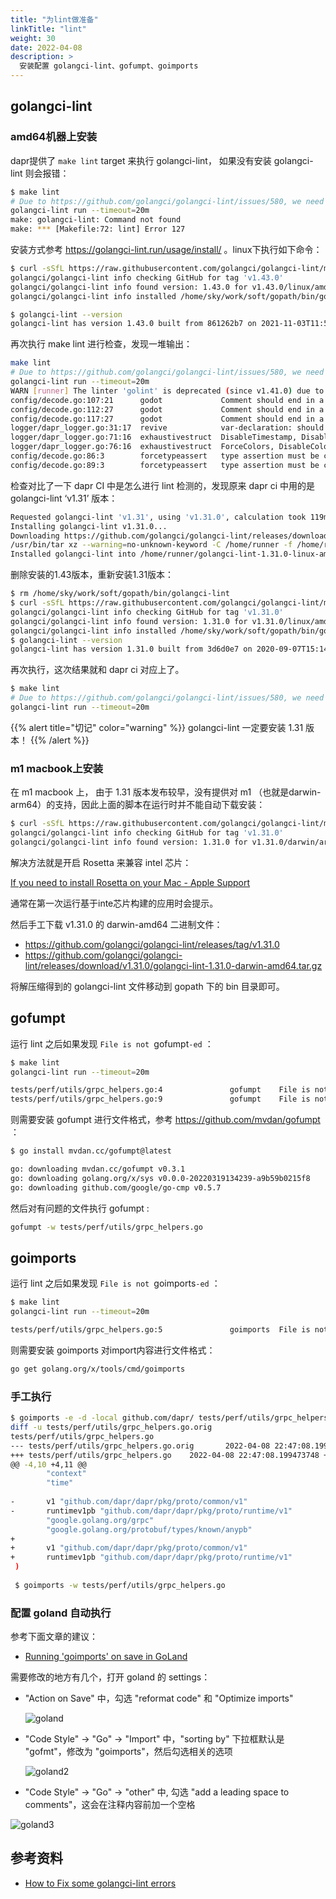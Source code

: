 ```yaml
---
title: "为lint做准备"
linkTitle: "lint"
weight: 30
date: 2022-04-08
description: >
  安装配置 golangci-lint、gofumpt、goimports
---
```


## golangci-lint

### amd64机器上安装

dapr提供了 `make lint`  target 来执行  golangci-lint， 如果没有安装 golangci-lint 则会报错：

```bash
$ make lint
# Due to https://github.com/golangci/golangci-lint/issues/580, we need to add --fix for windows
golangci-lint run --timeout=20m
make: golangci-lint: Command not found
make: *** [Makefile:72: lint] Error 127
```

安装方式参考 https://golangci-lint.run/usage/install/ 。linux下执行如下命令：

```bash
$ curl -sSfL https://raw.githubusercontent.com/golangci/golangci-lint/master/install.sh | sh -s -- -b $(go env GOPATH)/bin v1.43.0
golangci/golangci-lint info checking GitHub for tag 'v1.43.0'
golangci/golangci-lint info found version: 1.43.0 for v1.43.0/linux/amd64
golangci/golangci-lint info installed /home/sky/work/soft/gopath/bin/golangci-lint

$ golangci-lint --version
golangci-lint has version 1.43.0 built from 861262b7 on 2021-11-03T11:57:46Z
```

再次执行 make lint 进行检查，发现一堆输出：

```bash
make lint
# Due to https://github.com/golangci/golangci-lint/issues/580, we need to add --fix for windows
golangci-lint run --timeout=20m
WARN [runner] The linter 'golint' is deprecated (since v1.41.0) due to: The repository of the linter has been archived by the owner.  Replaced by revive. 
config/decode.go:107:21      godot             Comment should end in a period
config/decode.go:112:27      godot             Comment should end in a period
config/decode.go:117:27      godot             Comment should end in a period
logger/dapr_logger.go:31:17  revive            var-declaration: should omit type string from declaration of var DaprVersion; it will be inferred from the right-hand side
logger/dapr_logger.go:71:16  exhaustivestruct  DisableTimestamp, DisableHTMLEscape, DataKey, CallerPrettyfier, PrettyPrint are missing in JSONFormatter
logger/dapr_logger.go:76:16  exhaustivestruct  ForceColors, DisableColors, ForceQuote, DisableQuote, EnvironmentOverrideColors, DisableTimestamp, FullTimestamp, DisableSorting, SortingFunc, DisableLevelTruncation, PadLevelText, QuoteEmptyFields, CallerPrettyfier are missing in TextFormatter
config/decode.go:86:3        forcetypeassert   type assertion must be checked
config/decode.go:89:3        forcetypeassert   type assertion must be checked
```

检查对比了一下 dapr CI 中是怎么进行 lint 检测的，发现原来 dapr ci 中用的是 golangci-lint ‘v1.31’ 版本：

```bash
Requested golangci-lint 'v1.31', using 'v1.31.0', calculation took 119ms
Installing golangci-lint v1.31.0...
Downloading https://github.com/golangci/golangci-lint/releases/download/v1.31.0/golangci-lint-1.31.0-linux-amd64.tar.gz ...
/usr/bin/tar xz --warning=no-unknown-keyword -C /home/runner -f /home/runner/work/_temp/0f22eea4-f347-44ce-af0e-a2575ae885ef
Installed golangci-lint into /home/runner/golangci-lint-1.31.0-linux-amd64/golangci-lint in 1106ms
```

删除安装的1.43版本，重新安装1.31版本：

```bash
$ rm /home/sky/work/soft/gopath/bin/golangci-lint
$ curl -sSfL https://raw.githubusercontent.com/golangci/golangci-lint/master/install.sh | sh -s -- -b $(go env GOPATH)/bin v1.31.0
golangci/golangci-lint info checking GitHub for tag 'v1.31.0'
golangci/golangci-lint info found version: 1.31.0 for v1.31.0/linux/amd64
golangci/golangci-lint info installed /home/sky/work/soft/gopath/bin/golangci-lint
$ golangci-lint --version
golangci-lint has version 1.31.0 built from 3d6d0e7 on 2020-09-07T15:14:41Z
```

再次执行，这次结果就和 dapr ci 对应上了。

```bash
$ make lint
# Due to https://github.com/golangci/golangci-lint/issues/580, we need to add --fix for windows
golangci-lint run --timeout=20m
```

{{% alert title="切记" color="warning" %}}
golangci-lint 一定要安装 1.31 版本！
{{% /alert %}}

### m1 macbook上安装

在 m1 macbook 上， 由于 1.31 版本发布较早，没有提供对 m1 （也就是darwin-arm64）的支持，因此上面的脚本在运行时并不能自动下载安装：

```bash
$ curl -sSfL https://raw.githubusercontent.com/golangci/golangci-lint/master/install.sh | sh -s -- -b $(go env GOPATH)/bin v1.31.0
golangci/golangci-lint info checking GitHub for tag 'v1.31.0'
golangci/golangci-lint info found version: 1.31.0 for v1.31.0/darwin/arm64
```

解决方法就是开启 Rosetta 来兼容 intel 芯片：

[If you need to install Rosetta on your Mac - Apple Support](https://support.apple.com/en-us/HT211861)

通常在第一次运行基于inte芯片构建的应用时会提示。

然后手工下载 v1.31.0 的 darwin-amd64 二进制文件：

- https://github.com/golangci/golangci-lint/releases/tag/v1.31.0
- https://github.com/golangci/golangci-lint/releases/download/v1.31.0/golangci-lint-1.31.0-darwin-amd64.tar.gz

将解压缩得到的 golangci-lint 文件移动到 gopath 下的 bin 目录即可。

## gofumpt

运行 lint 之后如果发现 `File is not `gofumpt`-ed` ：

```bash
$ make lint
golangci-lint run --timeout=20m

tests/perf/utils/grpc_helpers.go:4               gofumpt    File is not `gofumpt`-ed
tests/perf/utils/grpc_helpers.go:9               gofumpt    File is not `gofumpt`-ed
```

则需要安装 gofumpt 进行文件格式，参考 https://github.com/mvdan/gofumpt ：

```bash
$ go install mvdan.cc/gofumpt@latest

go: downloading mvdan.cc/gofumpt v0.3.1
go: downloading golang.org/x/sys v0.0.0-20220319134239-a9b59b0215f8
go: downloading github.com/google/go-cmp v0.5.7
```

然后对有问题的文件执行 gofumpt :

```bash
gofumpt -w tests/perf/utils/grpc_helpers.go 
```


## goimports

运行 lint 之后如果发现 `File is not `goimports`-ed` ：

```bash
$ make lint
golangci-lint run --timeout=20m

tests/perf/utils/grpc_helpers.go:5               goimports  File is not `goimports`-ed with -local github.com/dapr/
```

则需要安装 goimports 对import内容进行文件格式：

```bash
go get golang.org/x/tools/cmd/goimports
```


### 手工执行

```bash
$ goimports -e -d -local github.com/dapr/ tests/perf/utils/grpc_helpers.go
diff -u tests/perf/utils/grpc_helpers.go.orig 
tests/perf/utils/grpc_helpers.go
--- tests/perf/utils/grpc_helpers.go.orig       2022-04-08 22:47:08.199473748 +0800
+++ tests/perf/utils/grpc_helpers.go    2022-04-08 22:47:08.199473748 +0800
@@ -4,10 +4,11 @@
        "context"
        "time"
 
-       v1 "github.com/dapr/dapr/pkg/proto/common/v1"
-       runtimev1pb "github.com/dapr/dapr/pkg/proto/runtime/v1"
        "google.golang.org/grpc"
        "google.golang.org/protobuf/types/known/anypb"
+
+       v1 "github.com/dapr/dapr/pkg/proto/common/v1"
+       runtimev1pb "github.com/dapr/dapr/pkg/proto/runtime/v1"
 )
 
 $ goimports -w tests/perf/utils/grpc_helpers.go
```

### 配置 goland 自动执行

参考下面文章的建议：

- [Running 'goimports' on save in GoLand](https://stackoverflow.com/questions/45590236/running-goimports-on-save-in-goland)

需要修改的地方有几个，打开 goland 的 settings：

- "Action on Save" 中，勾选 "reformat code" 和 "Optimize imports"

  ![goland](images/goland.png)

- "Code Style" -> "Go" -> "Import" 中，"sorting by" 下拉框默认是 "gofmt"，修改为 "goimports"，然后勾选相关的选项

  ![goland2](images/goland2.png)

-  "Code Style" -> "Go" -> "other" 中, 勾选 "add a leading space to comments"，这会在注释内容前加一个空格

  ![goland3](images/goland3.png)

## 参考资料

- [How to Fix some golangci-lint errors](http://giaogiaocat.github.io/go/how-to-fix-file-is-not-gofumpt-ed-gofumpt-error/)
